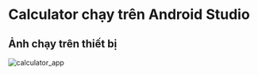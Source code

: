 # Calculator chạy trên Android Studio

## Ảnh chạy trên thiết bị
![calculator_app](https://user-images.githubusercontent.com/84617387/198318678-15d92070-29bb-4c57-abb3-a351c982f7fe.png)
